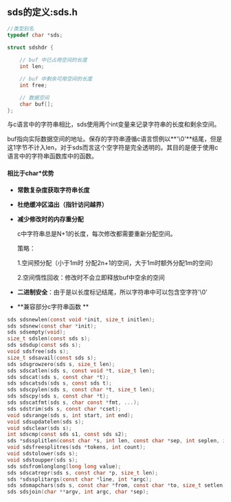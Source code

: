 ## sds的定义:sds.h

```c
//类型别名
typedef char *sds;

struct sdshdr {
    
    // buf 中已占用空间的长度
    int len;

    // buf 中剩余可用空间的长度
    int free;

    // 数据空间
    char buf[];
};
```

与c语言中的字符串相比，sds使用两个int变量来记录字符串的长度和剩余空间。

buf指向实际数据空间的地址。保存的字符串遵循c语言惯例以**'\0'**结尾，但是这1字节不计入len，对于sds而言这个空字符是完全透明的。其目的是便于使用c语言中的字符串函数库中的函数。

#### 相比于char*优势

- **常数复杂度获取字符串长度**

- **杜绝缓冲区溢出（指针访问越界）**

- **减少修改时的内存重分配**

  c中字符串总是N+1的长度，每次修改都需要重新分配空间。

  策略：

  1.空间预分配（小于1m时 分配2n+1的空间，大于1m时额外分配1m的空间）

  2.空间惰性回收：修改时不会立即释放buf中空余的空间

- **二进制安全**：由于是以长度标记结尾，所以字符串中可以包含空字符'\0'

- **兼容部分c字符串函数 **



```c
sds sdsnewlen(const void *init, size_t initlen);
sds sdsnew(const char *init);
sds sdsempty(void);
size_t sdslen(const sds s);
sds sdsdup(const sds s);
void sdsfree(sds s);
size_t sdsavail(const sds s);
sds sdsgrowzero(sds s, size_t len);
sds sdscatlen(sds s, const void *t, size_t len);
sds sdscat(sds s, const char *t);
sds sdscatsds(sds s, const sds t);
sds sdscpylen(sds s, const char *t, size_t len);
sds sdscpy(sds s, const char *t);
sds sdscatfmt(sds s, char const *fmt, ...);
sds sdstrim(sds s, const char *cset);
void sdsrange(sds s, int start, int end);
void sdsupdatelen(sds s);
void sdsclear(sds s);
int sdscmp(const sds s1, const sds s2);
sds *sdssplitlen(const char *s, int len, const char *sep, int seplen, int *count);
void sdsfreesplitres(sds *tokens, int count);
void sdstolower(sds s);
void sdstoupper(sds s);
sds sdsfromlonglong(long long value);
sds sdscatrepr(sds s, const char *p, size_t len);
sds *sdssplitargs(const char *line, int *argc);
sds sdsmapchars(sds s, const char *from, const char *to, size_t setlen);
sds sdsjoin(char **argv, int argc, char *sep);

```

